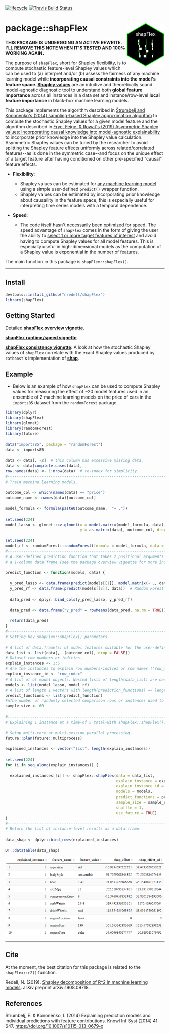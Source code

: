[![lifecycle](https://img.shields.io/badge/lifecycle-experimental-orange.svg)](https://www.tidyverse.org/lifecycle/#experimental)
[![Travis Build Status](https://travis-ci.org/nredell/shapFlex.svg?branch=master)](https://travis-ci.org/nredell/shapFlex)
                                                                               
# package::shapFlex <img src="./tools/shapFlex_logo.png" alt="shapFlex logo" align="right" height="138.5" style="display: inline-block;">

**THIS PACKAGE IS UNDERGOING AN ACTIVE REWRITE. I'LL REMOVE THIS NOTE WHEN IT'S TESTED AND 100% WORKING AGAIN.**
                                                                               
The purpose of `shapFlex`, short for Shapley flexibility, is to compute stochastic feature-level Shapley values which 
can be used to (a) interpret and/or (b) assess the fairness of any machine learning model while 
**incorporating causal constraints into the model's feature space**. **[Shapley values](https://christophm.github.io/interpretable-ml-book/shapley.html)** 
are an intuitive and theoretically sound model-agnostic diagnostic tool to understand both **global feature importance** across all instances in a data set 
and instance/row-level **local feature importance** in black-box machine learning models.

This package implements the algorithm described in 
[Štrumbelj and Kononenko's (2014) sampling-based Shapley approximation algorithm](https://link.springer.com/article/10.1007%2Fs10115-013-0679-x) 
to compute the stochastic Shapley values for a given model feature and the algorithm described in 
[Frye, Feige, & Rowat's (2019) Asymmetric Shapley values: incorporating causal knowledge into model-agnostic explainability](https://arxiv.org/pdf/1910.06358.pdf) 
to incorporate prior knowledge into the Shapley value calculation. Asymmetric Shapley values can be tuned by the researcher to avoid splitting 
the Shapley feature effects uniformly across related/correlated features--as is done in the symmetric case--and focus on the unique effect of a target 
feature after having conditioned on other pre-specified "causal" feature effects.

* **Flexibility**: 
    + Shapley values can be estimated for <u>any machine learning model</u> using a simple user-defined 
    `predict()` wrapper function.
    + Shapley values can be estimated by incorporating prior knowledge about causaility in the feature space; this is especially 
    useful for interpreting time series models with a temporal dependence.

* **Speed**:
    + The code itself hasn't necessarily been optimized for speed. The speed advantage of `shapFlex` comes in the form of giving the user the ability 
 to <u>select 1 or more target features of interest</u> and avoid having to compute Shapley values for all model features. This is especially 
 useful in high-dimensional models as the computation of a Shapley value is exponential in the number of features.
 
 The main function in this package is `shapFlex::shapFlex()`.
 
 ***
   
   ## Install
   
   ``` r
 devtools::install_github("nredell/shapFlex")
 library(shapFlex)
 ```
 
 ## Getting Started
 
 Detailed **[shapFlex overview vignette](https://nredell.github.io/data_science_blog/shapFlex/)**.
 
 **[shapFlex runtime/speed vignette](https://nredell.github.io/data_science_blog/shapFlex/speed/)**.
 
 **[shapFlex consistency vignette](https://nredell.github.io/data_science_blog/shapFlex/consistency/)**: A look at how the 
 stochastic Shapley values of `shapFlex` correlate with the exact Shapley values produced by `catboost`'s implementation of 
**[shap](https://github.com/slundberg/shap)**.

## Example

* Below is an example of how `shapFlex` can be used to compute Shapley values for measuring the effect of 
~20 model features used in an ensemble of 2 machine learning models on the price of cars in the `imports85` 
dataset from the `randomForest` package.

``` r
library(dplyr)
library(shapFlex)
library(glmnet)
library(randomForest)
library(future)

data("imports85", package = "randomForest")
data <- imports85

data <- data[, -2]  # this column has excessive missing data.
data <- data[complete.cases(data), ]
row.names(data) <- 1:nrow(data)  # re-index for simplicity.
#------------------------------------------------------------------------------
# Train machine learning models.

outcome_col <- which(names(data) == "price")
outcome_name <- names(data)[outcome_col]

model_formula <- formula(paste0(outcome_name,  "~ ."))

set.seed(224)
model_lasso <- glmnet::cv.glmnet(x = model.matrix(model_formula, data),
                                 y = as.matrix(data[, outcome_col, drop = FALSE], ncol = 1))

set.seed(224)
model_rf <- randomForest::randomForest(formula = model_formula, data = data, ntree = 200)
#------------------------------------------------------------------------------
# A user-defined prediction function that takes 2 positional arguments and returns
# a 1-column data.frame (see the package overview vignette for more info).

predict_function <- function(models, data) {

  y_pred_lasso <- data.frame(predict(models[[1]], model.matrix(~ ., data)))  # LASSO
  y_pred_rf <- data.frame(predict(models[[2]], data))  # Random Forest

  data_pred <- dplyr::bind_cols(y_pred_lasso, y_pred_rf)

  data_pred <- data.frame("y_pred" = rowMeans(data_pred, na.rm = TRUE))

  return(data_pred)
}
#------------------------------------------------------------------------------
# Setting key shapFlex::shapFlex() parameters.

# A list of data.frame(s) of model features suitable for the user-defined predict function(s).
data_list <- list(data[, -(outcome_col), drop = FALSE])
# Dataset row numbers or indicies.
explain_instances <- 1:5
# Are the instances to explain row numbers/indices or row names ('row_name') in the input data?
explain_instance_id <- "row_index"
# A list of of model objects. Nested lists of length(data_list) are needed if length(data_list) > 1.
models <- list(model_lasso, model_rf)
# A list of length 1 vectors with length(prediction_functions) == length(data_list).
predict_functions <- list(predict_function)
#nThe number of randomly selected comparison rows or instances used to compute the feature-level Shapley value.
sample_size <- 60

#------------------------------------------------------------------------------
# Explaining 1 instance at a time-of 5 total-with shapFlex::shapFlex().

# Setup multi-core or multi-session parallel processing.
future::plan(future::multiprocess)

explained_instances <- vector("list", length(explain_instances))

set.seed(224)
for (i in seq_along(explain_instances)) {

  explained_instances[[i]] <- shapFlex::shapFlex(data = data_list,
                                                 explain_instance = explain_instances[i],  # loop
                                                 explain_instance_id = explain_instance_id,
                                                 models = models,
                                                 predict_functions = predict_functions,
                                                 sample_size = sample_size,
                                                 shuffle = 1,
                                                 use_future = TRUE)
}
#------------------------------------------------------------------------------
# Return the list of instance-level results as a data.frame.

data_shap <- dplyr::bind_rows(explained_instances)

DT::datatable(data_shap)
```
![](./tools/shapFlex_output.png)

***

## Cite

At the moment, the best citation for this package is related to the `shapFlex::r2()` function.

Redell, N. (2019). [Shapley decomposition of R^2 in machine learning models](https://arxiv.org/abs/1908.09718). arXiv preprint arXiv:1908.09718.

## References

Štrumbelj, E. & Kononenko, I. (2014) Explaining prediction models and individual predictions with feature contributions. Knowl Inf Syst (2014) 41: 647. https://doi.org/10.1007/s10115-013-0679-x
